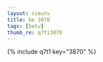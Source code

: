 ```yaml
--- 
layout: sieutv
title: be 3870
tags: [betv]
thumb_re: q7t13870
---
```

{% include q7t1 key="3870" %} 
